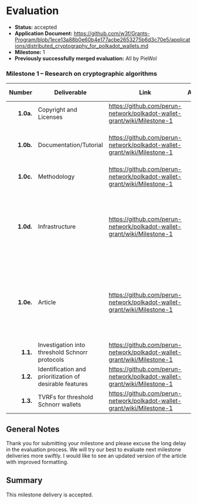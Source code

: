 # Evaluation


- **Status:** accepted
- **Application Document:** https://github.com/w3f/Grants-Program/blob/1ece13a88b0e60b4e177acbe2653275b6d3c70e5/applications/distributed_cryptography_for_polkadot_wallets.md
- **Milestone:** 1
- **Previously successfully merged evaluation:** All by PieWol


### Milestone 1 – Research on cryptographic algorithms

| Number | Deliverable | Link | Accepted | Evluation Notes |
| -----: | ----------- | ------------- | ------ | ------------- | 
| **1.0a.** | Copyright and Licenses | https://github.com/perun-network/polkadot-wallet-grant/wiki/Milestone-1 | <ul><li>[x] </li></ul> | CC BY 4.0 |
| **1.0b.** | Documentation/Tutorial | https://github.com/perun-network/polkadot-wallet-grant/wiki/Milestone-1 | <ul><li>[x] </li></ul> | The delivered report of this milestone serves as documentation |
| **1.0c.** | Methodology | https://github.com/perun-network/polkadot-wallet-grant/wiki/Milestone-1 | <ul><li>[x] </li></ul> |  |
| **1.0d.** | Infrastructure | https://github.com/perun-network/polkadot-wallet-grant/wiki/Milestone-1 | <ul><li>[x] </li></ul> | All the work and deliverables for this milestone can be reviewed and understood with a web browser. |
| **1.0e.** | Article | https://github.com/perun-network/polkadot-wallet-grant/wiki/Milestone-1 | <ul><li>[x] </li></ul> | Looks like there was a table placed mid sentence. Would be nice to have an updated version with an improved formatting.|
| **1.1.** | Investigation into threshold Schnorr protocols | https://github.com/perun-network/polkadot-wallet-grant/wiki/Milestone-1 | <ul><li>[x] </li></ul> | |
| **1.2.** | Identification and prioritization of desirable features | https://github.com/perun-network/polkadot-wallet-grant/wiki/Milestone-1 | <ul><li>[x] </li></ul> | |
| **1.3.** | TVRFs for threshold Schnorr wallets | https://github.com/perun-network/polkadot-wallet-grant/wiki/Milestone-1 | <ul><li>[x] </li></ul> | |


## General Notes
Thank you for submitting your milestone and please excuse the long delay in the evaluation process. We will try our best to evaluate next milestone deliveries more swiftly. I would like to see an updated version of the article with improved formatting.
## Summary
This milestone delivery is accepted.



